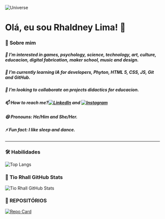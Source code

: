 ![Universe](https://wallpapercave.com/wp/wp4512202.jpg)

# **Olá, eu sou Rhaldney Lima!** 👋


### 🚀 **Sobre mim**

##### 👀 I’m interested in games, psychology, science, technology, art, culture, educacion, digital fabrication, maker school, music and design.
##### 🌱 I’m currently learning IA for developers, Phyton, HTML 5, CSS, JS, Git and GitHub.
##### 💞️ I’m looking to collaborate on projects didactics for educacion.
##### 📫 How to reach me?[![LinkedIn](https://img.shields.io/badge/LinkedIn-008CA0?style=for-the-badge&logo=linkedin&logoColor=white)](https://www.linkedin.com/in/rhaldneylima/) and [![Instagram](https://img.shields.io/badge/Instagram-008CA0?style=for-the-badge&logo=Instagram&logoColor=white)](https://www.instagram.com/rhalldney/)
##### 😄 Pronouns: He/Him and She/Her.
##### ⚡ Fun fact: I like sleep and dance.

----
### 🛠 **Habilidades**
![Top Langs](https://github-readme-stats-git-masterrstaa-rickstaa.vercel.app/api/top-langs/?username=Tiorhall&bg_color=fff&border_color=008CA0&title_color=008CA0&text_color=008CA0)


### 🌟 **Tio Rhall GitHub Stats**
![Tio Rhall GitHub Stats](https://github-readme-stats.vercel.app/api?username=Tiorhall&theme=shadow_blue&bg_color=fff&border_color=008CA0&show_icons=true&icon_color=008CA0&title_color=008CA0&text_color=008CA0)

### 📂 **REPOSITÓRIOS**
[![Repo Card](https://github-readme-stats.vercel.app/api/pin/?username=tiorhall&repo=tiorhall&bg_color=fff&border_color=008CA0&show_icons=true&icon_color=008CA0&title_color=008CA0&text_color=008CA0)](https://github.com/tiorhall/tiorhall)
